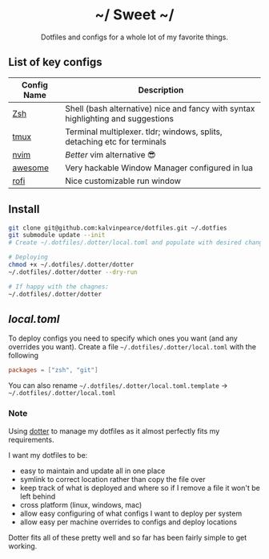 <center>

# ~/ Sweet ~/

Dotfiles and configs for a whole lot of my favorite things.

</center>

## List of key configs

| Config Name | Description                                                                      |
| ----------- | -------------------------------------------------------------------------------- |
| [Zsh]       | Shell (bash alternative) nice and fancy with syntax highlighting and suggestions |
| [tmux]      | Terminal multiplexer. tldr; windows, splits, detaching etc for terminals         |
| [nvim]      | _Better_ vim alternative 😎                                                      |
| [awesome]   | Very hackable Window Manager configured in lua                                   |
| [rofi]      | Nice customizable run window                                                     |

[zsh]: https://www.zsh.org/
[tmux]: https://github.com/tmux/tmux/wiki
[nvim]: https://neovim.io/
[awesome]: https://awesomewm.org/
[rofi]: https://github.com/davatorium/rofi

## Install

```bash
git clone git@github.com:kalvinpearce/dotfiles.git ~/.dotfies
git submodule update --init
# Create ~/.dotfiles/.dotter/local.toml and populate with desired changes (see below)

# Deploying
chmod +x ~/.dotfiles/.dotter/dotter
~/.dotfiles/.dotter/dotter --dry-run

# If happy with the chagnes:
~/.dotfiles/.dotter/dotter
```

## _local.toml_

To deploy configs you need to specify which ones you want (and any overrides you want).
Create a file `~/.dotfiles/.dotter/local.toml` with the following

```toml
packages = ["zsh", "git"]
```

You can also rename `~/.dotfiles/.dotter/local.toml.template` -> `~/.dotfiles/.dotter/local.toml`

### Note

Using [dotter](https://github.com/SuperCuber/dotter/) to manage my dotfiles as it almost perfectly fits my requirements.

I want my dotfiles to be:

- easy to maintain and update all in one place
- symlink to correct location rather than copy the file over
- keep track of what is deployed and where so if I remove a file it won't be left behind
- cross platform (linux, windows, mac)
- allow easy configuring of what configs I want to deploy per system
- allow easy per machine overrides to configs and deploy locations

Dotter fits all of these pretty well and so far has been fairly simple to get working.
